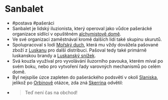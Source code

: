 # Sanbalet
- #postava #pašeráci
- Sanbalet je lidský iluzionista, který operoval jako vůdce pašerácké organizace sídlící v opuštěném [alchymistově domě](Alchymistův_dům.md).
- Ve své organizaci zaměstnával kromě dalších lidí také skupinu skurutů.
- Spolupracoval s lodí [Mořský duch](Mořský_duch.md), která mu vždy dovážela pašované zboží z [Luskanu](Luskan.md) pro další distribuci. Pašoval tedy také primárně luskanskou brandy a [Luskanský snížek](Luskanský_snížek.md).
- Svá kouzla využíval pro vyvolávání iluzorního pavouka, kterém míval po svém boku, nebo pro vytvoření řady varovných mechanismů po celém domě.
- Byl nejspíše úzce zapleten do pašeráckého podsvětí v okolí [Slaniska](Slanisko.md), jelikož po [Orbinově](Orbin_Vlček.md) otázce, zda zná [Skerrina](Skerrin.md) odvětil:
- > Teď není čas na obchod!

